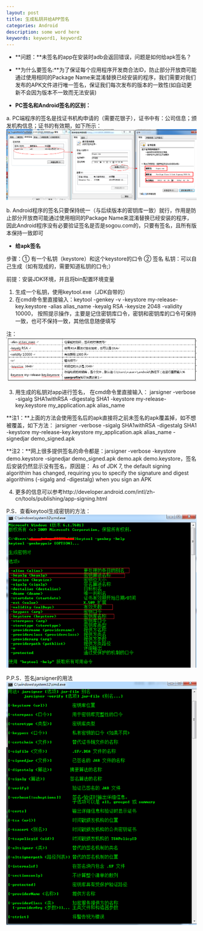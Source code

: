 ```yaml
---
layout: post
title: 生成私钥并给APP签名
categories: Android
description: some word here
keywords: keyword1, keyword2
---
```


 * **问题：**未签名的app在安装时adb会返回错误，问题是如何给apk签名？

 * **为什么要签名:**为了保证每个应用程序开发商合法ID，防止部分开放商可能通过使用相同的Package Name来混淆替换已经安装的程序，我们需要对我们发布的APK文件进行唯一签名，保证我们每次发布的版本的一致性(如自动更新不会因为版本不一致而无法安装)

 * **PC签名和Android签名的区别：**

 a.	PC端程序的签名是找证书机构申请的（需要花银子），证书中有：公司信息；颁发机构信息；证书的有效期，如下所示：
        ![2015-6-4-1](/images/2015-6-4-1.png)
 
 b.	Android程序的签名只要保持统一（与后续版本的密钥库一致）就行，作用是防止部分开放商可能通过使用相同的Package Name来混淆替换已经安装的程序，因此Android程序没有必要验证签名是否是sogou.com的，只要有签名，且所有版本保持一致即可

 * **给apk签名**

 步骤：① 有一个私钥（keystore）和这个keystore的口令 ② 签名
           私钥：可以自己生成（如有现成的，需要知道私钥的口令;）

 前提：安装JDK环境，并且将bin配置环境变量

 1.	生成一个私钥，使用keytool.exe（JDK自带的）
 2.	在cmd命令里直接输入：keytool -genkey -v -keystore my-release-key.keystore -alias alias_name -keyalg RSA -keysize 2048 -validity 10000， 按照提示操作，主要是记住密钥库口令，密钥和密钥库的口令可保持一致，也可不保持一致，其他信息随便填写

 注：![2015-6-4-22](/images/2015-6-4-22.png)

 3.	用生成的私钥对app进行签名， 在cmd命令里直接输入： jarsigner -verbose -sigalg SHA1withRSA -digestalg SHA1 -keystore my-release-key.keystore my_application.apk alias_name
      
 **注1：**上面的方法会使用签名后的apk直接将之前未签名的apk覆盖掉，如不想被覆盖，如下方法：
 jarsigner -verbose -sigalg SHA1withRSA -digestalg SHA1 -keystore my-release-key.keystore my_application.apk alias_name -signedjar demo_signed.apk
	  
 **注2：**网上很多提供签名的命令都是：jarsigner -verbose -keystore demo.keystore -signedjar demo_signed.apk demo.apk demo.keystore，签名后安装仍然显示没有签名，原因是： 
As of JDK 7, the default signing algorithim has changed, requiring you to specify the signature and digest algorithims (-sigalg and -digestalg) when you sign an APK

 4.	更多的信息可以参考http://developer.android.com/intl/zh-cn/tools/publishing/app-signing.html

 P.S．查看keytool生成密钥的方法：
      ![2015-6-4-2](/images/2015-6-4-2.png)

 P.P.S．签名jarsigner的用法
     ![2015-6-4-3](/images/2015-6-4-3.png)

 

